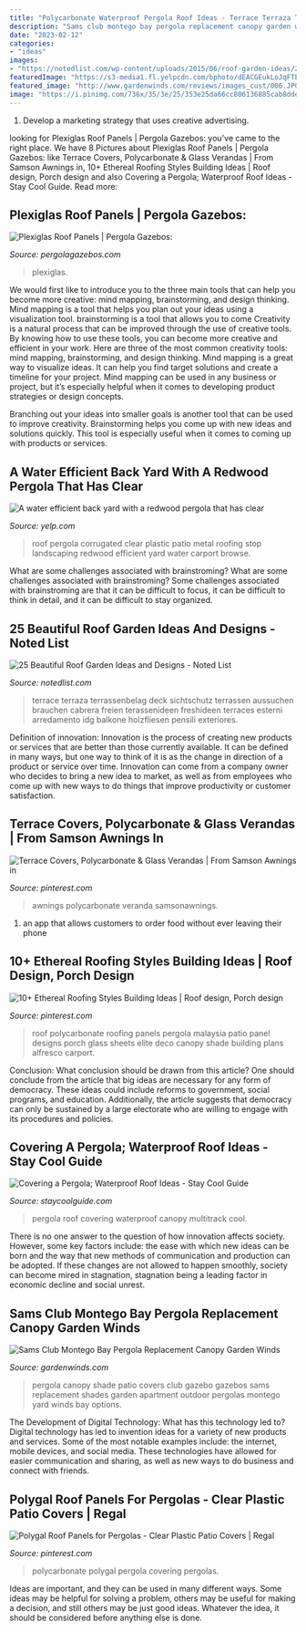 ```yaml
---
title: "Polycarbonate Waterproof Pergola Roof Ideas - Terrace Terraza Terrassenbelag Deck Sichtschutz Terrassen Aussuchen Brauchen Cabrera Freien Terassenideen Freshideen Terraces Esterni Arredamento Idg Balkone Holzfliesen Pensili Exteriores"
description: "Sams club montego bay pergola replacement canopy garden winds"
date: "2023-02-12"
categories:
- "ideas"
images:
- "https://notedlist.com/wp-content/uploads/2015/06/roof-garden-ideas/2-roof-garden-ideas.jpg"
featuredImage: "https://s3-media1.fl.yelpcdn.com/bphoto/dEACGEukLoJqFTEil13wPw/o.jpg"
featured_image: "http://www.gardenwinds.com/reviews/images_cust/006.JPG"
image: "https://i.pinimg.com/736x/35/3e/25/353e25da66cc806136885cab8dded69f.jpg"
---
```



1. Develop a marketing strategy that uses creative advertising.

	

		
looking for Plexiglas Roof Panels | Pergola Gazebos: you've came to the right place. We have 8 Pictures about Plexiglas Roof Panels | Pergola Gazebos: like Terrace Covers, Polycarbonate &amp; Glass Verandas | From Samson Awnings in, 10+ Ethereal Roofing Styles Building Ideas | Roof design, Porch design and also Covering a Pergola; Waterproof Roof Ideas - Stay Cool Guide. Read more:
		
    
## Plexiglas Roof Panels | Pergola Gazebos:

<img loading=lazy src="https://www.pergolagazebos.com/wp-content/uploads/2016/01/Plexiglas-Roof-Panels-5.jpg" onerror="this.onerror=null;this.src='https://tse3.mm.bing.net/th?id=OIP.o2WabeSmzRHkJr4JJ1X8rAHaFj&amp;pid=15.1';" alt="Plexiglas Roof Panels | Pergola Gazebos:">

_Source: pergolagazebos.com_

>plexiglas. 

	

We would first like to introduce you to the three main tools that can help you become more creative: mind mapping, brainstorming, and design thinking. Mind mapping is a tool that helps you plan out your ideas using a visualization tool. brainstorming is a tool that allows you to come
Creativity is a natural process that can be improved through the use of creative tools. By knowing how to use these tools, you can become more creative and efficient in your work. Here are three of the most common creativity tools: mind mapping, brainstorming, and design thinking.
Mind mapping is a great way to visualize ideas. It can help you find target solutions and create a timeline for your project. Mind mapping can be used in any business or project, but it’s especially helpful when it comes to developing product strategies or design concepts.

Branching out your ideas into smaller goals is another tool that can be used to improve creativity. Brainstorming helps you come up with new ideas and solutions quickly. This tool is especially useful when it comes to coming up with products or services.

    
## A Water Efficient Back Yard With A Redwood Pergola That Has Clear

<img loading=lazy src="https://s3-media1.fl.yelpcdn.com/bphoto/dEACGEukLoJqFTEil13wPw/o.jpg" onerror="this.onerror=null;this.src='https://tse2.mm.bing.net/th?id=OIP.J-QzDuMj0S8F3AjDTKJVegHaFj&amp;pid=15.1';" alt="A water efficient back yard with a redwood pergola that has clear">

_Source: yelp.com_

>roof pergola corrugated clear plastic patio metal roofing stop landscaping redwood efficient yard water carport browse. 

	

What are some challenges associated with brainstroming?
What are some challenges associated with brainstroming?
Some challenges associated with brainstroming are that it can be difficult to focus, it can be difficult to think in detail, and it can be difficult to stay organized.

    
## 25 Beautiful Roof Garden Ideas And Designs - Noted List

<img loading=lazy src="https://notedlist.com/wp-content/uploads/2015/06/roof-garden-ideas/2-roof-garden-ideas.jpg" onerror="this.onerror=null;this.src='https://tse4.mm.bing.net/th?id=OIP.VJbK5O1ECkO44eCInU9oAgDMEy&amp;pid=15.1';" alt="25 Beautiful Roof Garden Ideas and Designs - Noted List">

_Source: notedlist.com_

>terrace terraza terrassenbelag deck sichtschutz terrassen aussuchen brauchen cabrera freien terassenideen freshideen terraces esterni arredamento idg balkone holzfliesen pensili exteriores. 

	

Definition of innovation:
Innovation is the process of creating new products or services that are better than those currently available. It can be defined in many ways, but one way to think of it is as the change in direction of a product or service over time. Innovation can come from a company owner who decides to bring a new idea to market, as well as from employees who come up with new ways to do things that improve productivity or customer satisfaction.

    
## Terrace Covers, Polycarbonate &amp; Glass Verandas | From Samson Awnings In

<img loading=lazy src="https://i.pinimg.com/736x/cd/da/de/cddadeed4e83dc24095255a5f99e7076.jpg" onerror="this.onerror=null;this.src='https://tse1.mm.bing.net/th?id=OIP.au60ZRFFGNxYW8NFjGtEzQAAAA&amp;pid=15.1';" alt="Terrace Covers, Polycarbonate &amp; Glass Verandas | From Samson Awnings in">

_Source: pinterest.com_

>awnings polycarbonate veranda samsonawnings. 

	

1. an app that allows customers to order food without ever leaving their phone

    
## 10+ Ethereal Roofing Styles Building Ideas | Roof Design, Porch Design

<img loading=lazy src="https://i.pinimg.com/736x/35/3e/25/353e25da66cc806136885cab8dded69f.jpg" onerror="this.onerror=null;this.src='https://tse4.mm.bing.net/th?id=OIP.sEYKZ8mAk56vmhk9EMQYOQHaJ6&amp;pid=15.1';" alt="10+ Ethereal Roofing Styles Building Ideas | Roof design, Porch design">

_Source: pinterest.com_

>roof polycarbonate roofing panels pergola malaysia patio panel designs porch glass sheets elite deco canopy shade building plans alfresco carport. 

	

Conclusion: What conclusion should be drawn from this article?
One should conclude from the article that big ideas are necessary for any form of democracy. These ideas could include reforms to government, social programs, and education. Additionally, the article suggests that democracy can only be sustained by a large electorate who are willing to engage with its procedures and policies.

    
## Covering A Pergola; Waterproof Roof Ideas - Stay Cool Guide

<img loading=lazy src="https://staycoolguide.com/wp-content/uploads/2019/11/Multitrack.jpg" onerror="this.onerror=null;this.src='https://tse3.mm.bing.net/th?id=OIP.Zvy6_-WzxvcKPXIj68DDOAHaFm&amp;pid=15.1';" alt="Covering a Pergola; Waterproof Roof Ideas - Stay Cool Guide">

_Source: staycoolguide.com_

>pergola roof covering waterproof canopy multitrack cool. 

	

There is no one answer to the question of how innovation affects society. However, some key factors include: the ease with which new ideas can be born and the way that new methods of communication and production can be adopted. If these changes are not allowed to happen smoothly, society can become mired in stagnation, stagnation being a leading factor in economic decline and social unrest.

    
## Sams Club Montego Bay Pergola Replacement Canopy Garden Winds

<img loading=lazy src="http://www.gardenwinds.com/reviews/images_cust/006.JPG" onerror="this.onerror=null;this.src='https://tse2.mm.bing.net/th?id=OIP.x3B-ocWlrF9GamBIiEaLswHaFj&amp;pid=15.1';" alt="Sams Club Montego Bay Pergola Replacement Canopy Garden Winds">

_Source: gardenwinds.com_

>pergola canopy shade patio covers club gazebo gazebos sams replacement shades garden apartment outdoor pergolas montego yard winds bay options. 

	

The Development of Digital Technology: What has this technology led to?
Digital technology has led to invention ideas for a variety of new products and services. Some of the most notable examples include: the internet, mobile devices, and social media. These technologies have allowed for easier communication and sharing, as well as new ways to do business and connect with friends.

    
## Polygal Roof Panels For Pergolas - Clear Plastic Patio Covers | Regal

<img loading=lazy src="https://i.pinimg.com/736x/1b/ab/14/1bab1477a98786133fd0ad7faa5fdbc2.jpg" onerror="this.onerror=null;this.src='https://tse2.mm.bing.net/th?id=OIP.uCknZNrsDizCwko696RTVwHaHa&amp;pid=15.1';" alt="Polygal Roof Panels for Pergolas - Clear Plastic Patio Covers | Regal">

_Source: pinterest.com_

>polycarbonate polygal pergola covering pergolas. 

	

Ideas are important, and they can be used in many different ways. Some ideas may be helpful for solving a problem, others may be useful for making a decision, and still others may be just good ideas. Whatever the idea, it should be considered before anything else is done.

